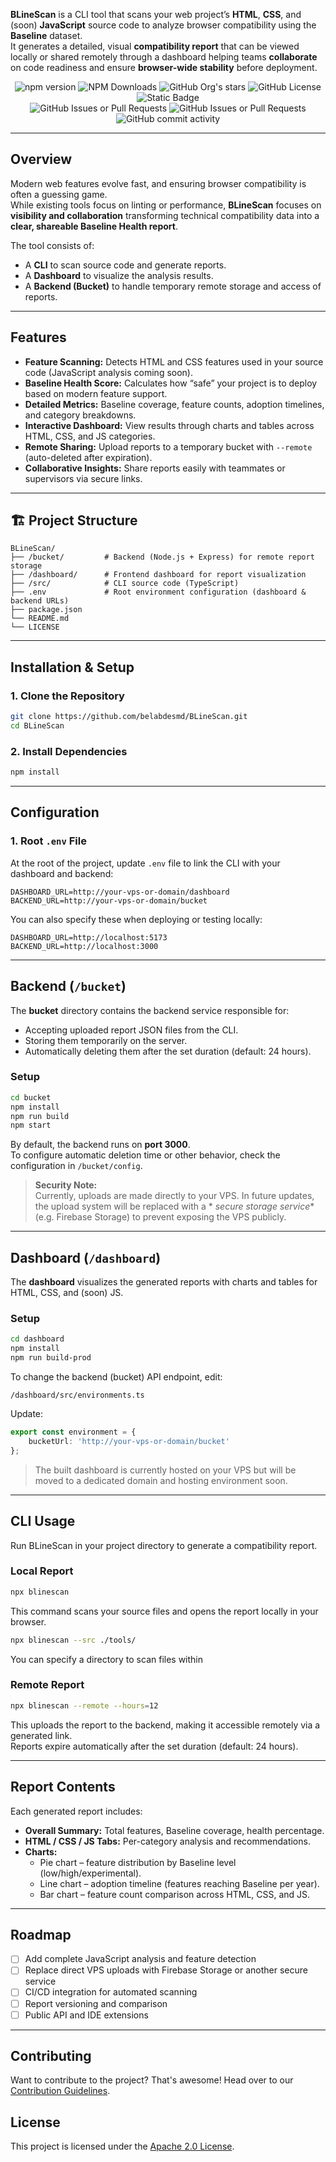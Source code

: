 **BLineScan** is a CLI tool that scans your web project’s **HTML**, **CSS**, and (soon) **JavaScript** source code to
analyze browser compatibility using the **Baseline** dataset.  
It generates a detailed, visual **compatibility report** that can be viewed locally or shared remotely through a
dashboard helping teams **collaborate** on code readiness and ensure **browser-wide stability** before deployment.

<div align="center">
   <img alt="npm version" src="https://img.shields.io/npm/v/blinescan">
   <img alt="NPM Downloads" src="https://img.shields.io/npm/dw/blinescan">
   <img alt="GitHub Org's stars" src="https://img.shields.io/github/stars/belabdesmd?style=social">
   <img alt="GitHub License" src="https://img.shields.io/github/license/belabdesmd/blinescan">
   <img alt="Static Badge" src="https://img.shields.io/badge/yes-a?label=maintained">
</div>

<div align="center">
   <img alt="GitHub Issues or Pull Requests" src="https://img.shields.io/github/issues/belabdesmd/blinescan?color=blue">
   <img alt="GitHub Issues or Pull Requests" src="https://img.shields.io/github/issues-pr/belabdesmd/blinescan?color=blue">
   <img alt="GitHub commit activity" src="https://img.shields.io/github/commit-activity/m/belabdesmd/blinescan">
</div>

---

## Overview

Modern web features evolve fast, and ensuring browser compatibility is often a guessing game.  
While existing tools focus on linting or performance, **BLineScan** focuses on **visibility and collaboration**
transforming technical compatibility data into a **clear, shareable Baseline Health report**.

The tool consists of:

- A **CLI** to scan source code and generate reports.
- A **Dashboard** to visualize the analysis results.
- A **Backend (Bucket)** to handle temporary remote storage and access of reports.

---

## Features

- **Feature Scanning:** Detects HTML and CSS features used in your source code (JavaScript analysis coming soon).
- **Baseline Health Score:** Calculates how “safe” your project is to deploy based on modern feature support.
- **Detailed Metrics:** Baseline coverage, feature counts, adoption timelines, and category breakdowns.
- **Interactive Dashboard:** View results through charts and tables across HTML, CSS, and JS categories.
- **Remote Sharing:** Upload reports to a temporary bucket with `--remote` (auto-deleted after expiration).
- **Collaborative Insights:** Share reports easily with teammates or supervisors via secure links.

---

## 🏗️ Project Structure

```
BLineScan/
├── /bucket/         # Backend (Node.js + Express) for remote report storage
├── /dashboard/      # Frontend dashboard for report visualization
├── /src/            # CLI source code (TypeScript)
├── .env             # Root environment configuration (dashboard & backend URLs)
├── package.json
└── README.md
└── LICENSE
```

---

## Installation & Setup

### 1. Clone the Repository

```bash
git clone https://github.com/belabdesmd/BLineScan.git
cd BLineScan
```

### 2. Install Dependencies

```bash
npm install
```

---

## Configuration

### 1. Root `.env` File

At the root of the project, update `.env` file to link the CLI with your dashboard and backend:

```env
DASHBOARD_URL=http://your-vps-or-domain/dashboard
BACKEND_URL=http://your-vps-or-domain/bucket
```

You can also specify these when deploying or testing locally:

```env
DASHBOARD_URL=http://localhost:5173
BACKEND_URL=http://localhost:3000
```

---

## Backend (`/bucket`)

The **bucket** directory contains the backend service responsible for:

- Accepting uploaded report JSON files from the CLI.
- Storing them temporarily on the server.
- Automatically deleting them after the set duration (default: 24 hours).

### Setup

```bash
cd bucket
npm install
npm run build
npm start
```

By default, the backend runs on **port 3000**.  
To configure automatic deletion time or other behavior, check the configuration in `/bucket/config`.

> **Security Note:**  
> Currently, uploads are made directly to your VPS. In future updates, the upload system will be replaced with a *
*secure storage service** (e.g. Firebase Storage) to prevent exposing the VPS publicly.

---

## Dashboard (`/dashboard`)

The **dashboard** visualizes the generated reports with charts and tables for HTML, CSS, and (soon) JS.

### Setup

```bash
cd dashboard
npm install
npm run build-prod
```

To change the backend (bucket) API endpoint, edit:

```
/dashboard/src/environments.ts
```

Update:

```ts
export const environment = {
    bucketUrl: 'http://your-vps-or-domain/bucket'
};
```

> The built dashboard is currently hosted on your VPS but will be moved to a dedicated domain and hosting environment
> soon.

---

## CLI Usage

Run BLineScan in your project directory to generate a compatibility report.

### Local Report

```bash
npx blinescan
```

This command scans your source files and opens the report locally in your browser.

```bash
npx blinescan --src ./tools/
```

You can specify a directory to scan files within

### Remote Report

```bash
npx blinescan --remote --hours=12
```

This uploads the report to the backend, making it accessible remotely via a generated link.  
Reports expire automatically after the set duration (default: 24 hours).

---

## Report Contents

Each generated report includes:

- **Overall Summary:** Total features, Baseline coverage, health percentage.
- **HTML / CSS / JS Tabs:** Per-category analysis and recommendations.
- **Charts:**
    - Pie chart – feature distribution by Baseline level (low/high/experimental).
    - Line chart – adoption timeline (features reaching Baseline per year).
    - Bar chart – feature count comparison across HTML, CSS, and JS.

---

## Roadmap

- [ ] Add complete JavaScript analysis and feature detection
- [ ] Replace direct VPS uploads with Firebase Storage or another secure service
- [ ] CI/CD integration for automated scanning
- [ ] Report versioning and comparison
- [ ] Public API and IDE extensions

---

## Contributing

Want to contribute to the project? That's awesome! Head over to our [Contribution Guidelines](CONTRIBUTING.md).

## License

This project is licensed under the [Apache 2.0 License](https://github.com/belabdesmd/BLineScan/blob/main/LICENSE).

